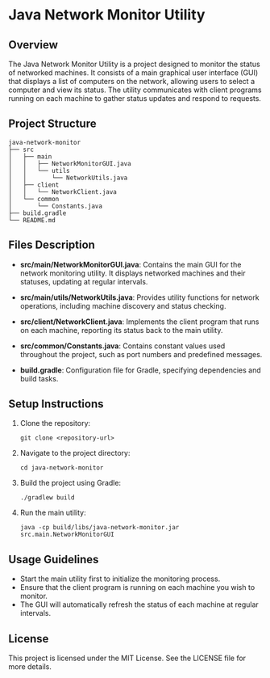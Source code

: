 # Java Network Monitor Utility

## Overview
The Java Network Monitor Utility is a project designed to monitor the status of networked machines. It consists of a main graphical user interface (GUI) that displays a list of computers on the network, allowing users to select a computer and view its status. The utility communicates with client programs running on each machine to gather status updates and respond to requests.

## Project Structure
```
java-network-monitor
├── src
│   ├── main
│   │   ├── NetworkMonitorGUI.java
│   │   └── utils
│   │       └── NetworkUtils.java
│   ├── client
│   │   └── NetworkClient.java
│   └── common
│       └── Constants.java
├── build.gradle
└── README.md
```

## Files Description
- **src/main/NetworkMonitorGUI.java**: Contains the main GUI for the network monitoring utility. It displays networked machines and their statuses, updating at regular intervals.
  
- **src/main/utils/NetworkUtils.java**: Provides utility functions for network operations, including machine discovery and status checking.

- **src/client/NetworkClient.java**: Implements the client program that runs on each machine, reporting its status back to the main utility.

- **src/common/Constants.java**: Contains constant values used throughout the project, such as port numbers and predefined messages.

- **build.gradle**: Configuration file for Gradle, specifying dependencies and build tasks.

## Setup Instructions
1. Clone the repository:
   ```
   git clone <repository-url>
   ```
2. Navigate to the project directory:
   ```
   cd java-network-monitor
   ```
3. Build the project using Gradle:
   ```
   ./gradlew build
   ```
4. Run the main utility:
   ```
   java -cp build/libs/java-network-monitor.jar src.main.NetworkMonitorGUI
   ```

## Usage Guidelines
- Start the main utility first to initialize the monitoring process.
- Ensure that the client program is running on each machine you wish to monitor.
- The GUI will automatically refresh the status of each machine at regular intervals.

## License
This project is licensed under the MIT License. See the LICENSE file for more details.